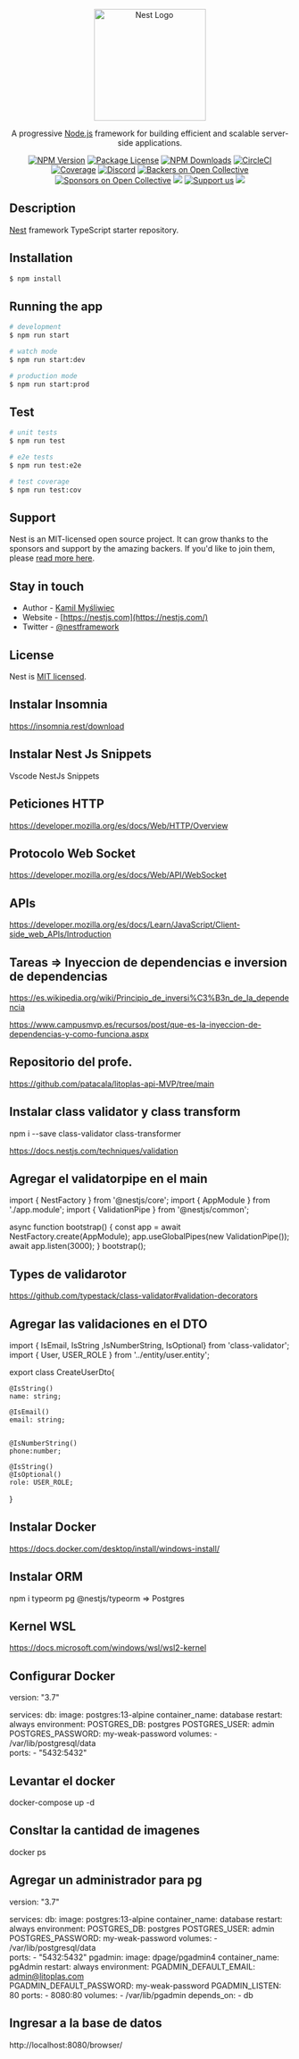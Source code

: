 <p align="center">
  <a href="http://nestjs.com/" target="blank"><img src="https://nestjs.com/img/logo-small.svg" width="200" alt="Nest Logo" /></a>
</p>

[circleci-image]: https://img.shields.io/circleci/build/github/nestjs/nest/master?token=abc123def456
[circleci-url]: https://circleci.com/gh/nestjs/nest

  <p align="center">A progressive <a href="http://nodejs.org" target="_blank">Node.js</a> framework for building efficient and scalable server-side applications.</p>
    <p align="center">
<a href="https://www.npmjs.com/~nestjscore" target="_blank"><img src="https://img.shields.io/npm/v/@nestjs/core.svg" alt="NPM Version" /></a>
<a href="https://www.npmjs.com/~nestjscore" target="_blank"><img src="https://img.shields.io/npm/l/@nestjs/core.svg" alt="Package License" /></a>
<a href="https://www.npmjs.com/~nestjscore" target="_blank"><img src="https://img.shields.io/npm/dm/@nestjs/common.svg" alt="NPM Downloads" /></a>
<a href="https://circleci.com/gh/nestjs/nest" target="_blank"><img src="https://img.shields.io/circleci/build/github/nestjs/nest/master" alt="CircleCI" /></a>
<a href="https://coveralls.io/github/nestjs/nest?branch=master" target="_blank"><img src="https://coveralls.io/repos/github/nestjs/nest/badge.svg?branch=master#9" alt="Coverage" /></a>
<a href="https://discord.gg/G7Qnnhy" target="_blank"><img src="https://img.shields.io/badge/discord-online-brightgreen.svg" alt="Discord"/></a>
<a href="https://opencollective.com/nest#backer" target="_blank"><img src="https://opencollective.com/nest/backers/badge.svg" alt="Backers on Open Collective" /></a>
<a href="https://opencollective.com/nest#sponsor" target="_blank"><img src="https://opencollective.com/nest/sponsors/badge.svg" alt="Sponsors on Open Collective" /></a>
  <a href="https://paypal.me/kamilmysliwiec" target="_blank"><img src="https://img.shields.io/badge/Donate-PayPal-ff3f59.svg"/></a>
    <a href="https://opencollective.com/nest#sponsor"  target="_blank"><img src="https://img.shields.io/badge/Support%20us-Open%20Collective-41B883.svg" alt="Support us"></a>
  <a href="https://twitter.com/nestframework" target="_blank"><img src="https://img.shields.io/twitter/follow/nestframework.svg?style=social&label=Follow"></a>
</p>
  <!--[![Backers on Open Collective](https://opencollective.com/nest/backers/badge.svg)](https://opencollective.com/nest#backer)
  [![Sponsors on Open Collective](https://opencollective.com/nest/sponsors/badge.svg)](https://opencollective.com/nest#sponsor)-->

## Description

[Nest](https://github.com/nestjs/nest) framework TypeScript starter repository.

## Installation

```bash
$ npm install
```

## Running the app

```bash
# development
$ npm run start

# watch mode
$ npm run start:dev

# production mode
$ npm run start:prod
```

## Test

```bash
# unit tests
$ npm run test

# e2e tests
$ npm run test:e2e

# test coverage
$ npm run test:cov
```

## Support

Nest is an MIT-licensed open source project. It can grow thanks to the sponsors and support by the amazing backers. If you'd like to join them, please [read more here](https://docs.nestjs.com/support).

## Stay in touch

- Author - [Kamil Myśliwiec](https://kamilmysliwiec.com)
- Website - [https://nestjs.com](https://nestjs.com/)
- Twitter - [@nestframework](https://twitter.com/nestframework)

## License

Nest is [MIT licensed](LICENSE).


## Instalar Insomnia
https://insomnia.rest/download

## Instalar Nest Js Snippets
Vscode NestJs Snippets


## Peticiones HTTP

https://developer.mozilla.org/es/docs/Web/HTTP/Overview

## Protocolo Web Socket

https://developer.mozilla.org/es/docs/Web/API/WebSocket

## APIs

https://developer.mozilla.org/es/docs/Learn/JavaScript/Client-side_web_APIs/Introduction


## Tareas => Inyeccion de dependencias e inversion de dependencias

https://es.wikipedia.org/wiki/Principio_de_inversi%C3%B3n_de_la_dependencia

https://www.campusmvp.es/recursos/post/que-es-la-inyeccion-de-dependencias-y-como-funciona.aspx



## Repositorio del profe.

https://github.com/patacala/litoplas-api-MVP/tree/main

## Instalar class validator y class transform

npm i --save class-validator class-transformer

https://docs.nestjs.com/techniques/validation

## Agregar el validatorpipe en el main

import { NestFactory } from '@nestjs/core';
import { AppModule } from './app.module';
import { ValidationPipe } from '@nestjs/common';

async function bootstrap() {
  const app = await NestFactory.create(AppModule);
  app.useGlobalPipes(new ValidationPipe());
  await app.listen(3000);
}
bootstrap();


## Types de validarotor

https://github.com/typestack/class-validator#validation-decorators

## Agregar las validaciones en el DTO

import { IsEmail, IsString ,IsNumberString, IsOptional} from 'class-validator';
import { User, USER_ROLE } from '../entity/user.entity';


export class CreateUserDto{


    @IsString()
    name: string;

    @IsEmail()
    email: string;


    @IsNumberString()
    phone:number;
    
    @IsString()
    @IsOptional()
    role: USER_ROLE;



}


## Instalar Docker
https://docs.docker.com/desktop/install/windows-install/

## Instalar ORM
npm i typeorm pg @nestjs/typeorm => Postgres

<!-- npm i typeorm pg @nestjs/typeorm  - npm install oracledb --save -->

## Kernel WSL
https://docs.microsoft.com/windows/wsl/wsl2-kernel

## Configurar Docker 


version: "3.7"

services:
  db:
    image: postgres:13-alpine
    container_name: database
    restart: always
    environment:
      POSTGRES_DB: postgres
      POSTGRES_USER: admin
      POSTGRES_PASSWORD: my-weak-password
    volumes:
     - /var/lib/postgresql/data  
    ports:
      - "5432:5432" 


## Levantar el docker
docker-compose up -d

## Consltar la cantidad de  imagenes
docker ps

## Agregar un administrador para pg

version: "3.7"

services:
  db:
    image: postgres:13-alpine
    container_name: database
    restart: always
    environment:
      POSTGRES_DB: postgres
      POSTGRES_USER: admin
      POSTGRES_PASSWORD: my-weak-password
    volumes:
     - /var/lib/postgresql/data  
    ports:
      - "5432:5432" 
  pgadmin:
    image: dpage/pgadmin4
    container_name: pgAdmin
    restart: always
    environment:
      PGADMIN_DEFAULT_EMAIL: admin@litoplas.com  
      PGADMIN_DEFAULT_PASSWORD: my-weak-password
      PGADMIN_LISTEN: 80
    ports:
     - 8080:80
    volumes:
     - /var/lib/pgadmin 
    depends_on:
     - db 
      


## Ingresar a la base de datos
http://localhost:8080/browser/

